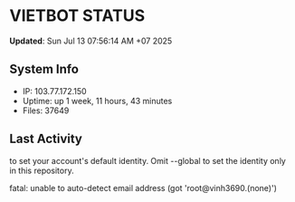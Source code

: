 # VIETBOT STATUS
**Updated**: Sun Jul 13 07:56:14 AM +07 2025

## System Info
- IP: 103.77.172.150
- Uptime: up 1 week, 11 hours, 43 minutes
- Files: 37649

## Last Activity

to set your account's default identity.
Omit --global to set the identity only in this repository.

fatal: unable to auto-detect email address (got 'root@vinh3690.(none)')
